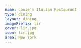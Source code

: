 ```yaml
---
name: Louie's Italian Restaurant
type: dining
layout: dining 
imagePrefix: lir
cover: lir.jpg
icon: lir.jpg
area: New York
---
```

